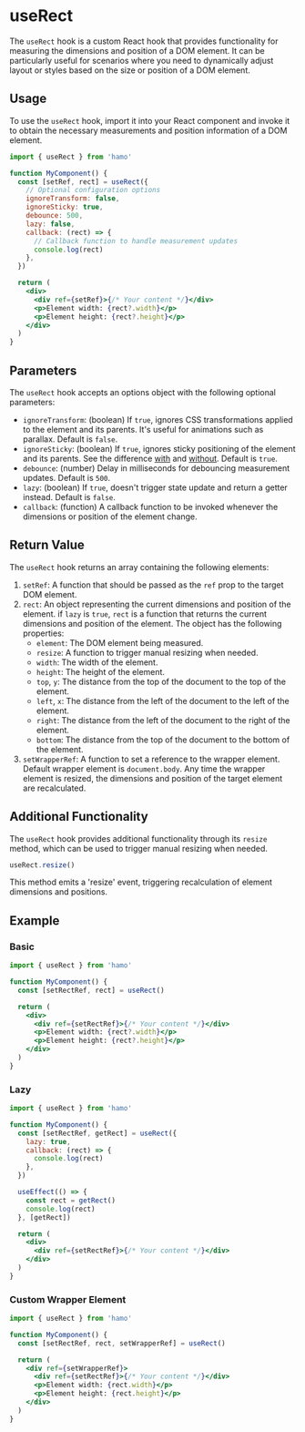 # useRect

The `useRect` hook is a custom React hook that provides functionality for measuring the dimensions and position of a DOM element. It can be particularly useful for scenarios where you need to dynamically adjust layout or styles based on the size or position of a DOM element.

## Usage

To use the `useRect` hook, import it into your React component and invoke it to obtain the necessary measurements and position information of a DOM element.

```jsx
import { useRect } from 'hamo'

function MyComponent() {
  const [setRef, rect] = useRect({
    // Optional configuration options
    ignoreTransform: false,
    ignoreSticky: true,
    debounce: 500,
    lazy: false,
    callback: (rect) => {
      // Callback function to handle measurement updates
      console.log(rect)
    },
  })

  return (
    <div>
      <div ref={setRef}>{/* Your content */}</div>
      <p>Element width: {rect?.width}</p>
      <p>Element height: {rect?.height}</p>
    </div>
  )
}
```

## Parameters

The `useRect` hook accepts an options object with the following optional parameters:

- `ignoreTransform`: (boolean) If `true`, ignores CSS transformations applied to the element and its parents. It's useful for animations such as parallax. Default is `false`.
- `ignoreSticky`: (boolean) If `true`, ignores sticky positioning of the element and its parents. See the difference [with](https://jsfiddle.net/Lk74do8u/) and [without](https://jsfiddle.net/3962n0ov/). Default is `true`.
- `debounce`: (number) Delay in milliseconds for debouncing measurement updates. Default is `500`.
- `lazy`: (boolean) If `true`, doesn't trigger state update and return a getter instead. Default is `false`.
- `callback`: (function) A callback function to be invoked whenever the dimensions or position of the element change.

## Return Value

The `useRect` hook returns an array containing the following elements:

1. `setRef`: A function that should be passed as the `ref` prop to the target DOM element.
2. `rect`: An object representing the current dimensions and position of the element. if `lazy` is `true`, `rect` is a function that returns the current dimensions and position of the element. The object has the following properties:
   - `element`: The DOM element being measured.
   - `resize`: A function to trigger manual resizing when needed.
   - `width`: The width of the element.
   - `height`: The height of the element.
   - `top`, `y`: The distance from the top of the document to the top of the element.
   - `left`, `x`: The distance from the left of the document to the left of the element.
   - `right`: The distance from the left of the document to the right of the element.
   - `bottom`: The distance from the top of the document to the bottom of the element.
3. `setWrapperRef`: A function to set a reference to the wrapper element. Default wrapper element is `document.body`. Any time the wrapper element is resized, the dimensions and position of the target element are recalculated.

## Additional Functionality

The `useRect` hook provides additional functionality through its `resize` method, which can be used to trigger manual resizing when needed.

```javascript
useRect.resize()
```

This method emits a 'resize' event, triggering recalculation of element dimensions and positions.

## Example

### Basic

```jsx
import { useRect } from 'hamo'

function MyComponent() {
  const [setRectRef, rect] = useRect()

  return (
    <div>
      <div ref={setRectRef}>{/* Your content */}</div>
      <p>Element width: {rect?.width}</p>
      <p>Element height: {rect?.height}</p>
    </div>
  )
}
```

### Lazy

```jsx
import { useRect } from 'hamo'

function MyComponent() {
  const [setRectRef, getRect] = useRect({
    lazy: true,
    callback: (rect) => {
      console.log(rect)
    },
  })

  useEffect(() => {
    const rect = getRect()
    console.log(rect)
  }, [getRect])

  return (
    <div>
      <div ref={setRectRef}>{/* Your content */}</div>
    </div>
  )
}
```

### Custom Wrapper Element

```jsx
import { useRect } from 'hamo'

function MyComponent() {
  const [setRectRef, rect, setWrapperRef] = useRect()

  return (
    <div ref={setWrapperRef}>
      <div ref={setRectRef}>{/* Your content */}</div>
      <p>Element width: {rect.width}</p>
      <p>Element height: {rect.height}</p>
    </div>
  )
}
```
